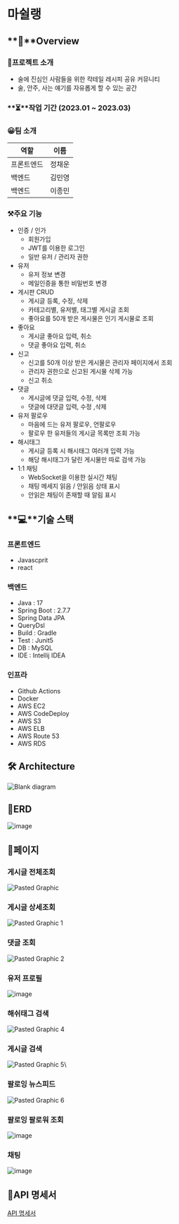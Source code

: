# 마쉴랭

## **📍**Overview

### 📜프로젝트 소개

- 술에 진심인 사람들을 위한 칵테일 레시피 공유 커뮤니티
- 술, 안주, 사는 얘기를 자유롭게 할 수 있는 공간

### **⏳**작업 기간 (2023.01 ~ 2023.03)

### 😀팀 소개

|         역할 |        이름 |
| --- | --- |
| 프론트엔드 | 정채운 |
| 백엔드 | 김민영 |
| 백엔드 | 이종민 |

### ⚒️주요 기능

- 인증 / 인가
    - 회원가입
    - JWT를 이용한 로그인
    - 일반 유저 / 관리자 권한
- 유저
    - 유저 정보 변경
    - 메일인증을 통한 비밀번호 변경
- 게시판 CRUD
    - 게시글 등록, 수정, 삭제
    - 카테고리별, 유저별, 태그별 게시글 조회
    - 좋아요를 50개 받은 게시물은 인기 게시물로 조회
- 좋아요
    - 게시글 좋아요 입력, 취소
    - 댓글 좋아요 입력, 취소
- 신고
    - 신고를 50개 이상 받은 게시물은 관리자 페이지에서 조회
    - 관리자 권한으로 신고된 게시물 삭제 가능
    - 신고 취소
- 댓글
    - 게시글에 댓글 입력, 수정, 삭제
    - 댓글에 대댓글 입력, 수정 ,삭제
- 유저 팔로우
    - 마음에 드는 유저 팔로우, 언팔로우
    - 팔로우 한 유저들의 게시글 목록만 조회 가능
- 해시태그
    - 게시글 등록 시 해시태그 여러개 입력 가능
    - 해당 해시태그가 달린 게시물만 따로 검색 가능
- 1:1 채팅
    - WebSocket을 이용한 실시간 채팅
    - 채팅 메세지 읽음 / 안읽음 상태 표시
    - 안읽은 채팅이 존재할 때 알림 표시

## **💻**기술 스택

### 프론트엔드

- Javascprit
- react

### 백엔드

- Java : 17
- Spring Boot : 2.7.7
- Spring Data JPA
- QueryDsl
- Build : Gradle
- Test : Junit5
- DB : MySQL
- IDE : Intellij IDEA

### 인프라

- Github Actions
- Docker
- AWS EC2
- AWS CodeDeploy
- AWS S3
- AWS ELB
- AWS Route 53
- AWS RDS

## **🛠 Architecture**
![Blank diagram](https://user-images.githubusercontent.com/102534186/229378676-fb655439-34f8-4b8e-8c6d-b7619fb3d934.png)

## 🎯ERD
![image](https://user-images.githubusercontent.com/102534186/229378435-9e838c80-3eb3-4149-b84f-ef276b1db8be.png)

## 📃페이지
### 게시글 전체조회 


![Pasted Graphic](https://user-images.githubusercontent.com/67457956/229806689-6c796222-d963-4f34-8380-b5ba8ef64d3b.png)



### 게시글 상세조회


![Pasted Graphic 1](https://user-images.githubusercontent.com/67457956/229808232-ab716863-a3de-4d40-81de-1f722e5a14f8.png)



### 댓글 조회


![Pasted Graphic 2](https://user-images.githubusercontent.com/67457956/229808716-4babb640-f7f1-4a4c-9e6a-078c10f37bbb.png)



### 유저 프로필 


![image](https://user-images.githubusercontent.com/67457956/229809273-a8e145fc-de74-4791-aa4e-23ff73b6afae.png)



### 해쉬태그 검색

![Pasted Graphic 4](https://user-images.githubusercontent.com/67457956/229809397-0625eced-6b56-4534-83e1-251eec625c0f.png)



### 게시글 검색


![Pasted Graphic 5](https://user-images.githubusercontent.com/67457956/229809569-b80b274f-74e2-4d6b-80ad-96c410f5c5f5.png)\



### 팔로잉 뉴스피드


![Pasted Graphic 6](https://user-images.githubusercontent.com/67457956/229809835-2eb355d9-1612-4e37-8b88-f8afe32cc79f.png)



### 팔로잉 팔로워 조회

![image](https://user-images.githubusercontent.com/67457956/229810850-89e0b58c-953f-41ad-9c02-842a488efb34.png)


   
### 채팅

![image](https://user-images.githubusercontent.com/67457956/229811170-498bb32a-2847-44df-8ee8-a23f19732bf3.png)


## 📒API 명세서

[API 명세서](https://api.mashillaeng.site/swagger-ui/index.html#/)
